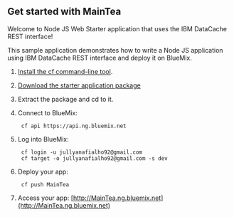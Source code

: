 Get started with MainTea
-----------------------------------

Welcome to Node JS Web Starter application that uses the IBM DataCache REST interface!

This sample application demonstrates how to write a Node JS application using IBM DataCache REST interface and deploy it on BlueMix.

1. [Install the cf command-line tool](https://www.ng.bluemix.net/docs/redirect.jsp?name=cf-instructions).
2. [Download the starter application package](https://ace.ng.bluemix.net:443/rest/../rest/apps/43fe17ea-429b-4368-ab37-20132d115d01/starter-download)
3. Extract the package and cd to it.
4. Connect to BlueMix:

		cf api https://api.ng.bluemix.net

5. Log into BlueMix:

		cf login -u jullyanafialho92@gmail.com
		cf target -o jullyanafialho92@gmail.com -s dev
		
6. Deploy your app:

		cf push MainTea

7. Access your app: [http://MainTea.ng.bluemix.net](http://MainTea.ng.bluemix.net)
